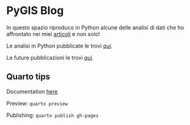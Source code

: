 # PyGIS Blog
In questo spazio riproduco in Python alcune delle analisi di dati che ho affrontato nei miei [articoli](https://massimilianomoraca.it/blog/gis-dev/) e non solo!

Le analisi in Python pubblicate le trovi [qui](https://pygisblog.massimilianomoraca.me/).

Le future pubblicazioni le trovi [qui](https://github.com/MaxDragonheart/PyGIS-Blog/milestones).

## Quarto tips
Documentation [here](https://quarto.org/docs/guide/)

Preview: `quarto preview`

Publishing: `quarto publish gh-pages`

